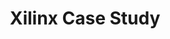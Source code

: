 ---
title: "Xilinx Case Study"
external_link: https://www.xilinx.com/publications/powered-by-xilinx/cerncasestudy-final.pdf
layout: post
description: 'A story from Xilinx on how we use high level synthesis to find the best events at the Large Hadron Collider'
image: /images/xilinx.png
---